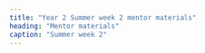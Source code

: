 ```yaml
---
title: "Year 2 Summer week 2 mentor materials"
heading: "Mentor materials"
caption: "Summer week 2"
---
```


